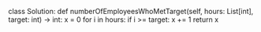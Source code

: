 class Solution:
    def numberOfEmployeesWhoMetTarget(self, hours: List[int], target: int) -> int:
        x = 0
        for i in hours:
            if i >= target:
                x += 1
        return x
